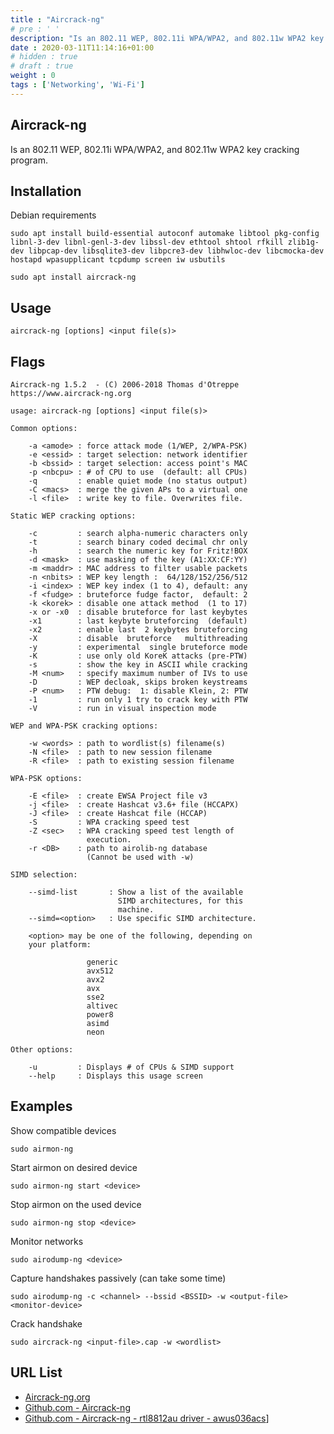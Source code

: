 ```yaml
---
title : "Aircrack-ng"
# pre : ' '
description: "Is an 802.11 WEP, 802.11i WPA/WPA2, and 802.11w WPA2 key cracking program."
date : 2020-03-11T11:14:16+01:00
# hidden : true
# draft : true
weight : 0
tags : ['Networking', 'Wi-Fi']
---
```


## Aircrack-ng

Is an 802.11 WEP, 802.11i WPA/WPA2, and 802.11w WPA2 key cracking program.

## Installation

Debian requirements

```plain
sudo apt install build-essential autoconf automake libtool pkg-config libnl-3-dev libnl-genl-3-dev libssl-dev ethtool shtool rfkill zlib1g-dev libpcap-dev libsqlite3-dev libpcre3-dev libhwloc-dev libcmocka-dev hostapd wpasupplicant tcpdump screen iw usbutils
```

```plain
sudo apt install aircrack-ng
```

## Usage

```plain
aircrack-ng [options] <input file(s)>
```

## Flags

```plain
Aircrack-ng 1.5.2  - (C) 2006-2018 Thomas d'Otreppe
https://www.aircrack-ng.org

usage: aircrack-ng [options] <input file(s)>

Common options:

    -a <amode> : force attack mode (1/WEP, 2/WPA-PSK)
    -e <essid> : target selection: network identifier
    -b <bssid> : target selection: access point's MAC
    -p <nbcpu> : # of CPU to use  (default: all CPUs)
    -q         : enable quiet mode (no status output)
    -C <macs>  : merge the given APs to a virtual one
    -l <file>  : write key to file. Overwrites file.

Static WEP cracking options:

    -c         : search alpha-numeric characters only
    -t         : search binary coded decimal chr only
    -h         : search the numeric key for Fritz!BOX
    -d <mask>  : use masking of the key (A1:XX:CF:YY)
    -m <maddr> : MAC address to filter usable packets
    -n <nbits> : WEP key length :  64/128/152/256/512
    -i <index> : WEP key index (1 to 4), default: any
    -f <fudge> : bruteforce fudge factor,  default: 2
    -k <korek> : disable one attack method  (1 to 17)
    -x or -x0  : disable bruteforce for last keybytes
    -x1        : last keybyte bruteforcing  (default)
    -x2        : enable last  2 keybytes bruteforcing
    -X         : disable  bruteforce   multithreading
    -y         : experimental  single bruteforce mode
    -K         : use only old KoreK attacks (pre-PTW)
    -s         : show the key in ASCII while cracking
    -M <num>   : specify maximum number of IVs to use
    -D         : WEP decloak, skips broken keystreams
    -P <num>   : PTW debug:  1: disable Klein, 2: PTW
    -1         : run only 1 try to crack key with PTW
    -V         : run in visual inspection mode

WEP and WPA-PSK cracking options:

    -w <words> : path to wordlist(s) filename(s)
    -N <file>  : path to new session filename
    -R <file>  : path to existing session filename

WPA-PSK options:

    -E <file>  : create EWSA Project file v3
    -j <file>  : create Hashcat v3.6+ file (HCCAPX)
    -J <file>  : create Hashcat file (HCCAP)
    -S         : WPA cracking speed test
    -Z <sec>   : WPA cracking speed test length of
                 execution.
    -r <DB>    : path to airolib-ng database
                 (Cannot be used with -w)

SIMD selection:

    --simd-list       : Show a list of the available
                        SIMD architectures, for this
                        machine.
    --simd=<option>   : Use specific SIMD architecture.

    <option> may be one of the following, depending on
    your platform:

                 generic
                 avx512
                 avx2
                 avx
                 sse2
                 altivec
                 power8
                 asimd
                 neon

Other options:

    -u         : Displays # of CPUs & SIMD support
    --help     : Displays this usage screen
```

## Examples

Show compatible devices

```plain
sudo airmon-ng
```

Start airmon on desired device

```plain
sudo airmon-ng start <device>
```

Stop airmon on the used device

```plain
sudo airmon-ng stop <device>
```

Monitor networks

```plain
sudo airodump-ng <device>
```

Capture handshakes passively (can take some time)

```plain
sudo airodump-ng -c <channel> --bssid <BSSID> -w <output-file> <monitor-device>
```

Crack handshake

```plain
sudo aircrack-ng <input-file>.cap -w <wordlist>
```

## URL List

* [Aircrack-ng.org](https://www.aircrack-ng.org/)
* [Github.com - Aircrack-ng](https://github.com/aircrack-ng/aircrack-ng)
* [Github.com - Aircrack-ng - rtl8812au driver - awus036acs](https://github.com/aircrack-ng/rtl8812au/)]
